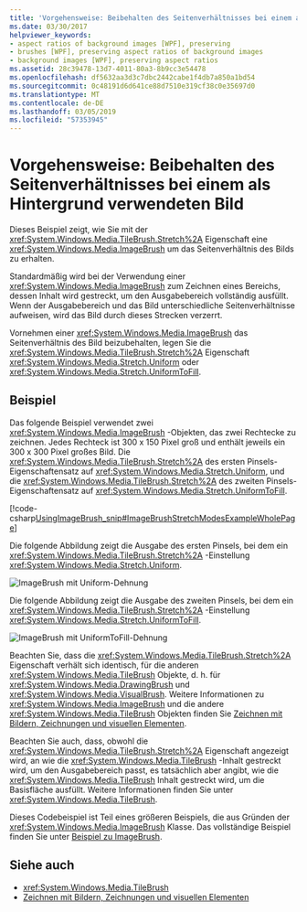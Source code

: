```yaml
---
title: 'Vorgehensweise: Beibehalten des Seitenverhältnisses bei einem als Hintergrund verwendeten Bild'
ms.date: 03/30/2017
helpviewer_keywords:
- aspect ratios of background images [WPF], preserving
- brushes [WPF], preserving aspect ratios of background images
- background images [WPF], preserving aspect ratios
ms.assetid: 28c39478-13d7-4011-80a3-8b9cc3e54478
ms.openlocfilehash: df5632aa3d3c7dbc2442cabe1f4db7a850a1bd54
ms.sourcegitcommit: 0c48191d6d641ce88d7510e319cf38c0e35697d0
ms.translationtype: MT
ms.contentlocale: de-DE
ms.lasthandoff: 03/05/2019
ms.locfileid: "57353945"
---
```

# <a name="how-to-preserve-the-aspect-ratio-of-an-image-used-as-a-background"></a>Vorgehensweise: Beibehalten des Seitenverhältnisses bei einem als Hintergrund verwendeten Bild
Dieses Beispiel zeigt, wie Sie mit der <xref:System.Windows.Media.TileBrush.Stretch%2A> Eigenschaft eine <xref:System.Windows.Media.ImageBrush> um das Seitenverhältnis des Bilds zu erhalten.  
  
 Standardmäßig wird bei der Verwendung einer <xref:System.Windows.Media.ImageBrush> zum Zeichnen eines Bereichs, dessen Inhalt wird gestreckt, um den Ausgabebereich vollständig ausfüllt. Wenn der Ausgabebereich und das Bild unterschiedliche Seitenverhältnisse aufweisen, wird das Bild durch dieses Strecken verzerrt.  
  
 Vornehmen einer <xref:System.Windows.Media.ImageBrush> das Seitenverhältnis des Bild beizubehalten, legen Sie die <xref:System.Windows.Media.TileBrush.Stretch%2A> Eigenschaft <xref:System.Windows.Media.Stretch.Uniform> oder <xref:System.Windows.Media.Stretch.UniformToFill>.  
  
## <a name="example"></a>Beispiel  
 Das folgende Beispiel verwendet zwei <xref:System.Windows.Media.ImageBrush> -Objekten, das zwei Rechtecke zu zeichnen. Jedes Rechteck ist 300 x 150 Pixel groß und enthält jeweils ein 300 x 300 Pixel großes Bild. Die <xref:System.Windows.Media.TileBrush.Stretch%2A> des ersten Pinsels-Eigenschaftensatz auf <xref:System.Windows.Media.Stretch.Uniform>, und die <xref:System.Windows.Media.TileBrush.Stretch%2A> des zweiten Pinsels-Eigenschaftensatz auf <xref:System.Windows.Media.Stretch.UniformToFill>.  
  
 [!code-csharp[UsingImageBrush_snip#ImageBrushStretchModesExampleWholePage](~/samples/snippets/csharp/VS_Snippets_Wpf/UsingImageBrush_snip/CSharp/StretchModes.cs#imagebrushstretchmodesexamplewholepage)]  
  
 Die folgende Abbildung zeigt die Ausgabe des ersten Pinsels, bei dem ein <xref:System.Windows.Media.TileBrush.Stretch%2A> -Einstellung <xref:System.Windows.Media.Stretch.Uniform>.  
  
 ![ImageBrush mit Uniform-Dehnung](./media/graphicsmm-imagebrushuniformstretch.jpg "Graphicsmm_ImageBrushUniformStretch")  
  
 Die folgende Abbildung zeigt die Ausgabe des zweiten Pinsels, bei dem ein <xref:System.Windows.Media.TileBrush.Stretch%2A> -Einstellung <xref:System.Windows.Media.Stretch.UniformToFill>.  
  
 ![ImageBrush mit UniformToFill-Dehnung](./media/graphicsmm-imagebrushuniformtofillstretch.jpg "Graphicsmm_ImageBrushUniformToFillStretch")  
  
 Beachten Sie, dass die <xref:System.Windows.Media.TileBrush.Stretch%2A> Eigenschaft verhält sich identisch, für die anderen <xref:System.Windows.Media.TileBrush> Objekte, d. h. für <xref:System.Windows.Media.DrawingBrush> und <xref:System.Windows.Media.VisualBrush>. Weitere Informationen zu <xref:System.Windows.Media.ImageBrush> und die andere <xref:System.Windows.Media.TileBrush> Objekten finden Sie [Zeichnen mit Bildern, Zeichnungen und visuellen Elementen](painting-with-images-drawings-and-visuals.md).  
  
 Beachten Sie auch, dass, obwohl die <xref:System.Windows.Media.TileBrush.Stretch%2A> Eigenschaft angezeigt wird, an wie die <xref:System.Windows.Media.TileBrush> -Inhalt gestreckt wird, um den Ausgabebereich passt, es tatsächlich aber angibt, wie die <xref:System.Windows.Media.TileBrush> Inhalt gestreckt wird, um die Basisfläche ausfüllt. Weitere Informationen finden Sie unter <xref:System.Windows.Media.TileBrush>.  
  
 Dieses Codebeispiel ist Teil eines größeren Beispiels, die aus Gründen der <xref:System.Windows.Media.ImageBrush> Klasse. Das vollständige Beispiel finden Sie unter [Beispiel zu ImageBrush](https://go.microsoft.com/fwlink/?LinkID=160005).  
  
## <a name="see-also"></a>Siehe auch
- <xref:System.Windows.Media.TileBrush>
- [Zeichnen mit Bildern, Zeichnungen und visuellen Elementen](painting-with-images-drawings-and-visuals.md)
